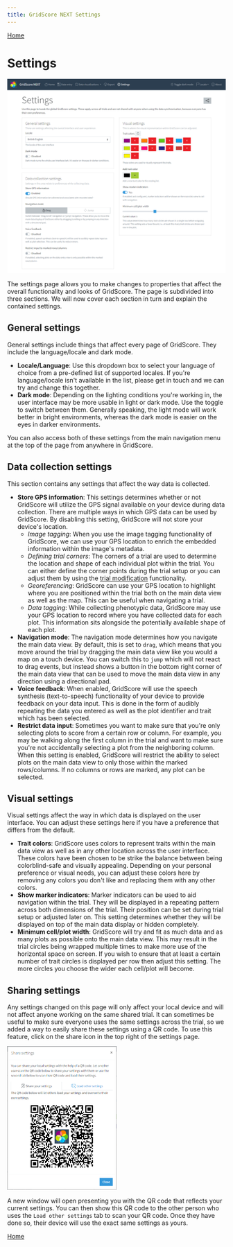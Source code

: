 ```yaml
---
title: GridScore NEXT Settings
---
```


<a href="index.html" class="btn btn-dark">Home</a>

# Settings

<img src="img/settings.png" style="max-width: 100%;" alt="Global GridScore settings">

The settings page allows you to make changes to properties that affect the overall functionality and looks of GridScore. The page is subdivided into three sections. We will now cover each section in turn and explain the contained settings.

## General settings
General settings include things that affect every page of GridScore. They include the language/locale and dark mode.

- **Locale/Language**: Use this dropdown box to select your language of choice from a pre-defined list of supported locales. If you're language/locale isn't available in the list, please get in touch and we can try and change this together.
- **Dark mode**: Depending on the lighting conditions you're working in, the user interface may be more usable in light or dark mode. Use the toggle to switch between them. Generally speaking, the light mode will work better in bright environments, whereas the dark mode is easier on the eyes in darker environments.

You can also access both of these settings from the main navigation menu at the top of the page from anywhere in GridScore.

## Data collection settings
This section contains any settings that affect the way data is collected.

- **Store GPS information**: This settings determines whether or not GridScore will utilize the GPS signal available on your device during data collection. There are multiple ways in which GPS data can be used by GridScore. By disabling this setting, GridScore will not store your device's location.
  - *Image tagging*: When you use the image tagging functionality of GridScore, we can use your GPS location to enrich the embedded information within the image's metadata.
  - *Defining trial corners*: The corners of a trial are used to determine the location and shape of each individual plot within the trial. You can either define the corner points during the trial setup or you can adjust them by using the <a href="trial-modification.html">trial modification</a> functionality.
  - *Georeferencing*: GridScore can use your GPS location to highlight where you are positioned within the trial both on the main data view as well as the map. This can be useful when navigating a trial.
  - *Data tagging*: While collecting phenotypic data, GridScore may use your GPS location to record where you have collected data for each plot. This information sits alongside the potentially available shape of each plot.
- **Navigation mode**: The navigation mode determines how you navigate the main data view. By default, this is set to `drag`, which means that you move around the trial by dragging the main data view like you would a map on a touch device. You can switch this to `jump` which will not react to drag events, but instead shows a button in the bottom right corner of the main data view that can be used to move the main data view in any direction using a directional pad.
- **Voice feedback**: When enabled, GridScore will use the speech synthesis (text-to-speech) functionality of your device to provide feedback on your data input. This is done in the form of audibly repeating the data you entered as well as the plot identifier and trait which has been selected.
- **Restrict data input**: Sometimes you want to make sure that you're only selecting plots to score from a certain row or column. For example, you may be walking along the first column in the trial and want to make sure you're not accidentally selecting a plot from the neighboring column. When this setting is enabled, GridScore will restrict the ability to select plots on the main data view to only those within the marked rows/columns. If no columns or rows are marked, any plot can be selected.


## Visual settings
Visual settings affect the way in which data is displayed on the user interface. You can adjust these settings here if you have a preference that differs from the default.

- **Trait colors**: GridScore uses colors to represent traits within the main data view as well as in any other location across the user interface. These colors have been chosen to be strike the balance between being colorblind-safe and visually appealing. Depending on your personal preference or visual needs, you can adjust these colors here by removing any colors you don't like and replacing them with any other colors.
- **Show marker indicators**: Marker indicators can be used to aid navigation within the trial. They will be displayed in a repeating pattern across both dimensions of the trial. Their position can be set during trial setup or adjusted later on. This setting determines whether they will be displayed on top of the main data display or hidden completely.
- **Minimum cell/plot width**: GridScore will try and fit as much data and as many plots as possible onto the main data view. This may result in the trial circles being wrapped multiple times to make more use of the horizontal space on screen. If you wish to ensure that at least a certain number of trait circles is displayed per row then adjust this setting. The more circles you choose the wider each cell/plot will become.

## Sharing settings

Any settings changed on this page will only affect your local device and will not affect anyone working on the same shared trial. It can sometimes be useful to make sure everyone uses the same settings across the trial, so we added a way to easily share these settings using a QR code. To use this feature, click on the share icon in the top right of the settings page. 

<img src="img/settings-share.png" style="max-width: 50%;" alt="Sharing settings using QR codes">

A new window will open presenting you with the QR code that reflects your current settings. You can then show this QR code to the other person who uses the `Load other settings` tab to scan your QR code. Once they have done so, their device will use the exact same settings as yours.

<a href="index.html" class="btn btn-dark">Home</a>